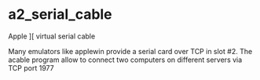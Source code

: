 # a2_serial_cable
Apple ][ virtual serial cable

Many emulators like applewin provide a serial card over TCP in slot #2.
The acable program allow to connect two computers on different servers via TCP port 1977
